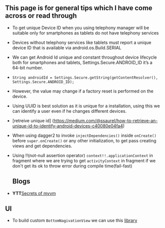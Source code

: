 ## This page is for general tips which I have come across or read through

* To get unique Device ID when you using telephony manager will be suitable only for smartphones as tablets do not have telephony services 
* Devices without telephony services like tablets must report a unique device ID that is available via android.os.Build.SERIAL
* We can get Android Id unique and constant throughout device lifecycle both for smartphones and tablets, 
  Settings.Secure.ANDROID_ID it’s a 64-bit number. 
* `String androidId = Settings.Secure.getString(getContentResolver(),
                     Settings.Secure.ANDROID_ID);`
* However, the value may change if a factory reset is performed on the device.
* Using UUID is best solution as it is unique for a installation, using this we can identify a user even if he changes different devices. 

* [retreive unique id] (https://medium.com/@ssaurel/how-to-retrieve-an-unique-id-to-identify-android-devices-c40080e04fa4) 

* When using dagger2 to invoke `injectDependencies()` inside `onCreate()` before `super.onCreate()` or any other initialization, to get pass creating views and get dependencies. 

* Using !!(not-null assertion operator) `context!!.applicationContext` in fragment where we are trying to get `activityContext` in 
  fragment if we don't get its ok to throw error during compile time(fail-fast) 
  
  ## Blogs
* **YTT**[Secrets of mvvm](https://android.jlelse.eu/exciting-secrets-about-mvvm-that-nobody-tells-you-a95548ea684b)

## UI

* To build custom `BottomNagivationView` we can use this [library](https://github.com/armcha/Space-Navigation-View) 

   
  

